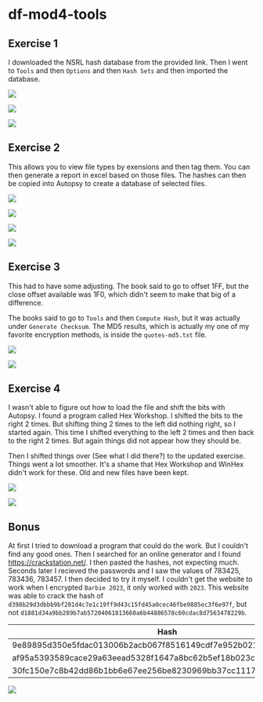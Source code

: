 # df-mod4-tools

## Exercise 1

I downloaded the NSRL hash database from the provided link. Then I went to ```Tools``` and then ```Options``` and then ```Hash Sets``` and then imported the database.

![](exercise-1/step-1.png)

![](exercise-1/step-2.png)

![](exercise-1/step-3.png)

## Exercise 2

This allows you to view file types by exensions and then tag them. You can then generate a report in excel based on those files. The hashes can then be copied into Autopsy to create a database of selected files.

![](exercise-2/autopsy-2.png)

![](exercise-2/autopsy-3.png)

![](exercise-2/autopsy-4.png)

![](exercise-2/excel.png)

## Exercise 3

This had to have some adjusting. The book said to go to offset 1FF, but the close offset available was 1F0, which didn't seem to make that big of a difference.

The books said to go to ```Tools``` and then ```Compute Hash```, but it was actually under ```Generate Checksum```. The MD5 results, which is actually my one of my favorite encryption methods, is inside the ```quotes-md5.txt``` file.

![](exercise-3/hex-1.png)

![](exercise-3/hex-2.png)

## Exercise 4

I wasn't able to figure out how to load the file and shift the bits with Autopsy. I found a program called Hex Workshop. I shifted the bits to the right 2 times. But shifting thing 2 times to the left did nothing right, so I started again. This time I shifted everything to the left 2 times and then back to the right 2 times. But again things did not appear how they should be.

Then I shifted things over (See what I did there?) to the updated exercise. Things went a lot smoother. It's a shame that Hex Workshop and WinHex didn't work for these. Old and new files have been kept.

![](exercise-4/new-2.png)

![](exercise-4/new-1.png)

## Bonus

At first I tried to download a program that could do the work. But I couldn't find any good ones. Then I searched for an online generator and I found https://crackstation.net/. I then pasted the hashes, not expecting much. Seconds later I recieved the passwords and I saw the values of 783425, 783436, 783457. I then decided to try it myself. I couldn't get the website to work when I encrypted ```Barbie 2023```, it only worked with `2023`. This website was able to crack the hash of ```d398b29d3dbbb9bf201d4c7e1c19ff9d43c15fd45a0cec46fbe9885ec3f6e97f```, but not ```d1881d34a9bb289b7ab57204061813660a6b44886578c60cdac8d7563478229b```.

|                               Hash                               | Password |
|------------------------------------------------------------------|----------|
| 9e89895d350e5fdac013006b2acb067f8516149cdf7e952b021ff0326718ab70 |   783425 |
| af95a5393589cace29a63eead5328f1647a8bc62b5ef18b023c574484a877ced |   783436 |
| 30fc150e7c8b42dd86b1bb6e67ee256be8230969bb37cc111749e87af383ae82 |   783457 |

![](bonus/bonus-1.png)
